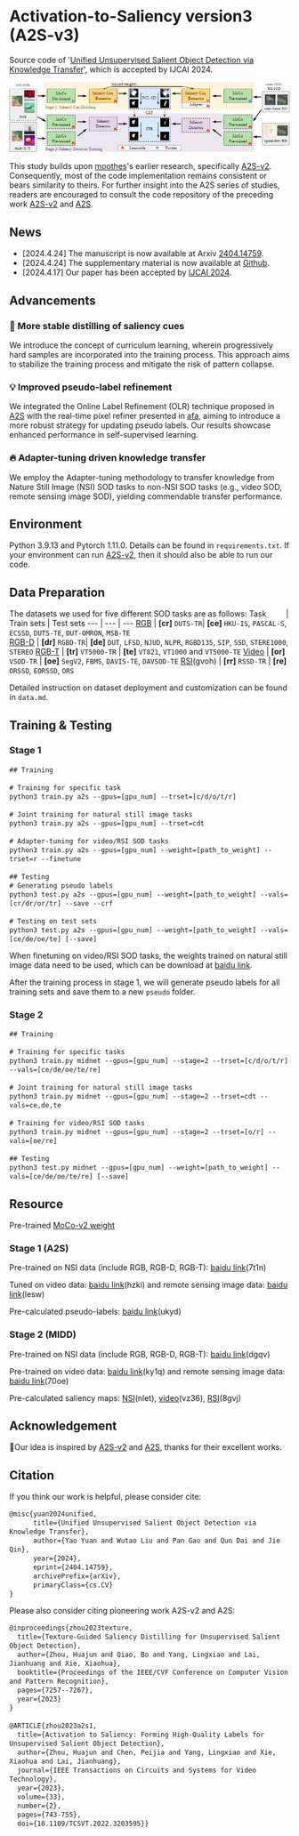# Activation-to-Saliency version3 (A2S-v3)
Source code of '[Unified Unsupervised Salient Object Detection via Knowledge Transfer]()', which is accepted by IJCAI 2024.
<div align=center>
<img src="./figures/Overview.png">
</div>

This study builds upon [moothes](https://github.com/moothes)'s earlier research, specifically [A2S-v2](https://github.com/moothes/A2S-v2). Consequently, most of the code implementation remains consistent or bears similarity to theirs. For further insight into the A2S series of studies, readers are encouraged to consult the code repository of the preceding work [A2S-v2](https://github.com/moothes/A2S-v2) and [A2S](https://github.com/moothes/A2S-USOD).
## News
- [2024.4.24] The manuscript is now available at Arxiv [2404.14759](https://arxiv.org/abs/2404.14759).
- [2024.4.24] The supplementary material is now available at [Github](https://github.com/I2-Multimedia-Lab/A2S-v3/blob/main/figures/A2S-v3_supp.pdf).
- [2024.4.17] Our paper has been accepted by [IJCAI 2024](https://ijcai24.org/).

## Advancements
### 🚀 More stable distilling of saliency cues
We introduce the concept of curriculum learning, wherein progressively hard samples are incorporated into the training process. This approach aims to stabilize the training process and mitigate the risk of pattern collapse. 
### 💡 Improved pseudo-label refinement
We integrated the Online Label Refinement (OLR) technique proposed in [A2S](https://github.com/moothes/A2S-USOD) with the real-time pixel refiner presented in [afa](https://github.com/rulixiang/afa), aiming to introduce a more robust strategy for updating pseudo labels. Our results showcase enhanced performance in self-supervised learning.
### 🔥 Adapter-tuning driven knowledge transfer
We employ the Adapter-tuning methodology to transfer knowledge from Nature Still Image (NSI) SOD tasks to non-NSI SOD tasks (e.g., video SOD, remote sensing image SOD), yielding commendable transfer performance.

## Environment
Python 3.9.13 and Pytorch 1.11.0. Details can be found in `requirements.txt`. If your environment can run [A2S-v2](https://github.com/moothes/A2S-v2), then it should also be able to run our code.
## Data Preparation
The datasets we used for five different SOD tasks are as follows:
 Task &nbsp; &nbsp; &nbsp; &nbsp; | Train sets | Test sets 
--- | --- | ---
[RGB](https://drive.google.com/file/d/17X4SiSVuBmqkvQJe_ScVARKPM_vgvCOi/view?usp=sharing) | **[cr]** ```DUTS-TR```| **[ce]** ```HKU-IS```, ```PASCAL-S```, ```ECSSD```, ```DUTS-TE```, ```DUT-OMRON```,  ```MSB-TE```   
[RGB-D](https://drive.google.com/file/d/1mvlkHBqpDal3Ce_gxqZWLzBg4QVWY64U/view?usp=sharing) | **[dr]** ```RGBD-TR```| **[de]** ```DUT```, ```LFSD```, ```NJUD```, ```NLPR```, ```RGBD135```, ```SIP```, ```SSD```, ```STERE1000```, ```STEREO```
[RGB-T](https://drive.google.com/file/d/1W-jp9dzUJbWrF6PphKeVk8sLOUiuKT56/view?usp=sharing) | **[tr]** ```VT5000-TR```  | **[te]** ```VT821```, ```VT1000``` and ```VT5000-TE``` 
[Video](https://drive.google.com/file/d/1xDvoFflPdlhxR1WSEyrT3dBQLjWADujR/view?usp=sharing) | **[or]** ```VSOD-TR``` | **[oe]** ```SegV2```, ```FBMS```, ```DAVIS-TE```, ```DAVSOD-TE```
[RSI](https://pan.baidu.com/s/1gp6ZFZNgrKArYwyksk_h9w )(gvoh) | **[rr]** ```RSSD-TR``` | **[re]** ```ORSSD```, ```EORSSD```, ```ORS```

Detailed instruction on dataset deployment and customization can be found in `data.md`.
## Training & Testing

### Stage 1
```
## Training

# Training for specific task
python3 train.py a2s --gpus=[gpu_num] --trset=[c/d/o/t/r]

# Joint training for natural still image tasks
python3 train.py a2s --gpus=[gpu_num] --trset=cdt

# Adapter-tuning for video/RSI SOD tasks
python3 train.py a2s --gpus=[gpu_num] --weight=[path_to_weight] --trset=r --finetune

## Testing
# Generating pseudo labels
python3 test.py a2s --gpus=[gpu_num] --weight=[path_to_weight] --vals=[cr/dr/or/tr] --save --crf

# Testing on test sets
python3 test.py a2s --gpus=[gpu_num] --weight=[path_to_weight] --vals=[ce/de/oe/te] [--save]
```

When finetuning on video/RSI SOD tasks, the weights trained on natural still image data need to be used, which can be download at [baidu link](). 

After the training process in stage 1, we will generate pseudo labels for all training sets and save them to a new ```pseudo``` folder.

### Stage 2
```
## Training

# Training for specific tasks
python3 train.py midnet --gpus=[gpu_num] --stage=2 --trset=[c/d/o/t/r] --vals=[ce/de/oe/te/re]

# Joint training for natural still image tasks
python3 train.py midnet --gpus=[gpu_num] --stage=2 --trset=cdt --vals=ce,de,te

# Training for video/RSI SOD tasks
python3 train.py midnet --gpus=[gpu_num] --stage=2 --trset=[o/r] --vals=[oe/re]

## Testing
python3 test.py midnet --gpus=[gpu_num] --weight=[path_to_weight] --vals=[ce/de/oe/te/re] [--save]
```

## Resource
Pre-trained [MoCo-v2 weight](https://github.com/facebookresearch/moco)
### Stage 1 (A2S)
Pre-trained on NSI data (include RGB, RGB-D, RGB-T): [baidu link](https://pan.baidu.com/s/1s_2VUuJQOsKGR17yyOu_Rw)(7t1n)

Tuned on video data: [baidu link](https://pan.baidu.com/s/1okaxHJy6iG_EdL03BFLEwQ)(hzki) and remote sensing image data: [baidu link](https://pan.baidu.com/s/18Wg-z3iUthU9WrXDtiWjPw)(lesw)

Pre-calculated pseudo-labels: [baidu link](https://pan.baidu.com/s/1_Vf1PbOgsUm7m059QXyoZA)(ukyd)

### Stage 2 (MIDD)
Pre-trained on NSI data (include RGB, RGB-D, RGB-T): [baidu link](https://pan.baidu.com/s/1NBUHkIpnwDWO3rzFMbC4Gg)(dgqv)

Pre-trained on video data: [baidu link](https://pan.baidu.com/s/1gY1nuMtqDA5t5gmvlR2F3Q)(ky1q) and remote sensing image data: [baidu link](https://pan.baidu.com/s/1wnukpQo72F8rwcCaNDK_MA)(70oe)

Pre-calculated saliency maps: [NSI](https://pan.baidu.com/s/162_NUfNt5WnnJlKbWzDEUQ)(nlet), [video](https://pan.baidu.com/s/1K8zNA0BtzG7jBu8NR4LcPg)(vz36), [RSI](https://pan.baidu.com/s/1IliYR8TX-D685LW_lMIgyw)(8gvj)

## Acknowledgement
🤝Our idea is inspired by [A2S-v2](https://github.com/moothes/A2S-v2) and [A2S](https://github.com/moothes/A2S-USOD), thanks for their excellent works. 

## Citation
If you think our work is helpful, please consider cite:
```
@misc{yuan2024unified,
      title={Unified Unsupervised Salient Object Detection via Knowledge Transfer}, 
      author={Yao Yuan and Wutao Liu and Pan Gao and Qun Dai and Jie Qin},
      year={2024},
      eprint={2404.14759},
      archivePrefix={arXiv},
      primaryClass={cs.CV}
}
```
Please also consider citing pioneering work A2S-v2 and A2S:
```
@inproceedings{zhou2023texture,
  title={Texture-Guided Saliency Distilling for Unsupervised Salient Object Detection},
  author={Zhou, Huajun and Qiao, Bo and Yang, Lingxiao and Lai, Jianhuang and Xie, Xiaohua},
  booktitle={Proceedings of the IEEE/CVF Conference on Computer Vision and Pattern Recognition},
  pages={7257--7267},
  year={2023}
}

@ARTICLE{zhou2023a2s1,
  title={Activation to Saliency: Forming High-Quality Labels for Unsupervised Salient Object Detection}, 
  author={Zhou, Huajun and Chen, Peijia and Yang, Lingxiao and Xie, Xiaohua and Lai, Jianhuang},
  journal={IEEE Transactions on Circuits and Systems for Video Technology}, 
  year={2023},
  volume={33},
  number={2},
  pages={743-755},
  doi={10.1109/TCSVT.2022.3203595}}
```

